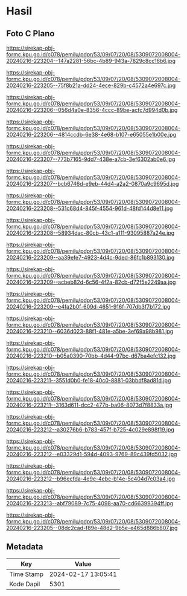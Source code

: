 # Hasil

## Foto C Plano

https://sirekap-obj-formc.kpu.go.id/c078/pemilu/pdpr/53/09/07/20/08/5309072008004-20240216-223204--147a2281-56bc-4b89-943a-7829c8cc16b6.jpg

https://sirekap-obj-formc.kpu.go.id/c078/pemilu/pdpr/53/09/07/20/08/5309072008004-20240216-223205--75f8b21a-dd24-4ece-829b-c4572a4e697c.jpg

https://sirekap-obj-formc.kpu.go.id/c078/pemilu/pdpr/53/09/07/20/08/5309072008004-20240216-223206--056d4a0e-8356-4ccc-89be-acfc7d994d0b.jpg

https://sirekap-obj-formc.kpu.go.id/c078/pemilu/pdpr/53/09/07/20/08/5309072008004-20240216-223206--4814ccdb-6e38-4e68-b107-e65055e1b00e.jpg

https://sirekap-obj-formc.kpu.go.id/c078/pemilu/pdpr/53/09/07/20/08/5309072008004-20240216-223207--773b7165-9dd7-438e-a7cb-3ef6302ab0e6.jpg

https://sirekap-obj-formc.kpu.go.id/c078/pemilu/pdpr/53/09/07/20/08/5309072008004-20240216-223207--bcb6746d-e9eb-44d4-a2a2-0870a9c9695d.jpg

https://sirekap-obj-formc.kpu.go.id/c078/pemilu/pdpr/53/09/07/20/08/5309072008004-20240216-223208--531c68d4-845f-4554-961d-48fd144d8e11.jpg

https://sirekap-obj-formc.kpu.go.id/c078/pemilu/pdpr/53/09/07/20/08/5309072008004-20240216-223208--58934dac-80cb-43c1-a111-93095887a24e.jpg

https://sirekap-obj-formc.kpu.go.id/c078/pemilu/pdpr/53/09/07/20/08/5309072008004-20240216-223209--aa39efe7-4923-4d4c-9ded-86fc1b893130.jpg

https://sirekap-obj-formc.kpu.go.id/c078/pemilu/pdpr/53/09/07/20/08/5309072008004-20240216-223209--acbeb82d-6c56-4f2a-82cb-d72f5e2249aa.jpg

https://sirekap-obj-formc.kpu.go.id/c078/pemilu/pdpr/53/09/07/20/08/5309072008004-20240216-223209--e4fa2b0f-609d-4651-916f-707db3f7b172.jpg

https://sirekap-obj-formc.kpu.go.id/c078/pemilu/pdpr/53/09/07/20/08/5309072008004-20240216-223210--6036d023-88f1-481e-a5be-3ef69a98b981.jpg

https://sirekap-obj-formc.kpu.go.id/c078/pemilu/pdpr/53/09/07/20/08/5309072008004-20240216-223210--b05a0390-70bb-4d44-97bc-d67ba4efc132.jpg

https://sirekap-obj-formc.kpu.go.id/c078/pemilu/pdpr/53/09/07/20/08/5309072008004-20240216-223211--3551d0b0-fe18-40c0-8881-03bbdf8ad81d.jpg

https://sirekap-obj-formc.kpu.go.id/c078/pemilu/pdpr/53/09/07/20/08/5309072008004-20240216-223211--3163d611-dcc2-477b-ba06-8073d7f8833a.jpg

https://sirekap-obj-formc.kpu.go.id/c078/pemilu/pdpr/53/09/07/20/08/5309072008004-20240216-223212--a30276b6-b783-457f-b725-4c029e898f19.jpg

https://sirekap-obj-formc.kpu.go.id/c078/pemilu/pdpr/53/09/07/20/08/5309072008004-20240216-223212--e03329d1-594d-4093-9769-89c439fd5032.jpg

https://sirekap-obj-formc.kpu.go.id/c078/pemilu/pdpr/53/09/07/20/08/5309072008004-20240216-223212--b96ecfda-4e9e-4ebc-b14e-5c404d7c03a4.jpg

https://sirekap-obj-formc.kpu.go.id/c078/pemilu/pdpr/53/09/07/20/08/5309072008004-20240216-223213--abf79089-7c75-4098-aa70-cd66399394ff.jpg

https://sirekap-obj-formc.kpu.go.id/c078/pemilu/pdpr/53/09/07/20/08/5309072008004-20240216-223205--08dc2cad-f89e-48d2-9b5e-e465d886b807.jpg


## Metadata

| Key        | Value               |
| ---------- | ------------------- |
| Time Stamp | 2024-02-17 13:05:41 |
| Kode Dapil | 5301                |



